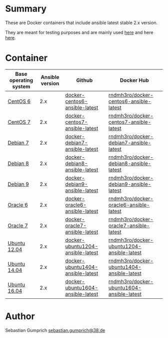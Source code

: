 # Summary
These are Docker containers that include ansible latest stable 2.x version.

They are meant for testing purposes and are mainly used [here](https://github.com/dev-sec/) and here [here](https://github.com/rndmh3ro/ansible-test-framework).

# Container

| Base operating system  | Ansible version | Github                                | Docker Hub |
| ---------------------- | --------------- | ------------------------------------- |------------|
| [CentOS 6][centos]     | 2.x             | [docker-centos6-ansible-latest][]     | [rndmh3ro/docker-centos6-ansible-latest][] |
| [CentOS 7][centos]     | 2.x             | [docker-centos7-ansible-latest][]     | [rndmh3ro/docker-centos7-ansible-latest][] |
| [Debian 7][debian]     | 2.x             | [docker-debian7-ansible-latest][]     | [rndmh3ro/docker-debian7-ansible-latest][] |
| [Debian 8][debian]     | 2.x             | [docker-debian8-ansible-latest][]     | [rndmh3ro/docker-debian8-ansible-latest][] |
| [Debian 9][debian]     | 2.x             | [docker-debian9-ansible-latest][]     | [rndmh3ro/docker-debian9-ansible-latest][] |
| [Oracle 6][oracle]     | 2.x             | [docker-oracle6-ansible-latest][]     | [rndmh3ro/docker-oracle6-ansible-latest][] |
| [Oracle 7][oracle]     | 2.x             | [docker-oracle7-ansible-latest][]     | [rndmh3ro/docker-oracle7-ansible-latest][] |
| [Ubuntu 12.04][ubuntu] | 2.x             | [docker-ubuntu1204-ansible-latest][] | [rndmh3ro/docker-ubuntu1204-ansible-latest][] |
| [Ubuntu 14.04][ubuntu] | 2.x             | [docker-ubuntu1404-ansible-latest][] | [rndmh3ro/docker-ubuntu1404-ansible-latest][] |
| [Ubuntu 16.04][ubuntu] | 2.x             | [docker-ubuntu1604-ansible-latest][] | [rndmh3ro/docker-ubuntu1604-ansible-latest][] |


# Author

Sebastian Gumprich <sebastian.gumprich@38.de>


[centos]: https://hub.docker.com/_/centos/
[debian]: https://hub.docker.com/_/debian/
[oracle]: https://hub.docker.com/_/oraclelinux/
[ubuntu]: https://hub.docker.com/_/ubuntu/
[docker-centos6-ansible-latest]: https://github.com/rndmh3ro/docker-ansible/blob/master/centos6-ansible-latest/Dockerfile
[docker-centos7-ansible-latest]: https://github.com/rndmh3ro/docker-ansible/blob/master/centos7-ansible-latest/Dockerfile
[docker-debian7-ansible-latest]: https://github.com/rndmh3ro/docker-ansible/blob/master/debian7-ansible-latest/Dockerfile
[docker-debian8-ansible-latest]: https://github.com/rndmh3ro/docker-ansible/blob/master/debian8-ansible-latest/Dockerfile
[docker-debian9-ansible-latest]: https://github.com/rndmh3ro/docker-ansible/blob/master/debian9-ansible-latest/Dockerfile
[docker-oracle6-ansible-latest]: https://github.com/rndmh3ro/docker-ansible/blob/master/oracle6-ansible-latest/Dockerfile
[docker-oracle7-ansible-latest]: https://github.com/rndmh3ro/docker-ansible/blob/master/oracle7-ansible-latest/Dockerfile
[docker-ubuntu1204-ansible-latest]: https://github.com/rndmh3ro/docker-ansible/blob/master/ubuntu1204-ansible-latest/Dockerfile
[docker-ubuntu1404-ansible-latest]: https://github.com/rndmh3ro/docker-ansible/blob/master/ubuntu1404-ansible-latest/Dockerfile
[docker-ubuntu1604-ansible-latest]: https://github.com/rndmh3ro/docker-ansible/blob/master/ubuntu1604-ansible-latest/Dockerfile

[rndmh3ro/docker-centos6-ansible-latest]: https://hub.docker.com/r/rndmh3ro/docker-centos6-ansible
[rndmh3ro/docker-centos7-ansible-latest]: https://hub.docker.com/r/rndmh3ro/docker-centos7-ansible
[rndmh3ro/docker-debian7-ansible-latest]: https://hub.docker.com/r/rndmh3ro/docker-debian7-ansible
[rndmh3ro/docker-debian8-ansible-latest]: https://hub.docker.com/r/rndmh3ro/docker-debian8-ansible
[rndmh3ro/docker-debian9-ansible-latest]: https://hub.docker.com/r/rndmh3ro/docker-debian9-ansible
[rndmh3ro/docker-oracle6-ansible-latest]: https://hub.docker.com/r/rndmh3ro/docker-oracle6-ansible
[rndmh3ro/docker-oracle7-ansible-latest]: https://hub.docker.com/r/rndmh3ro/docker-oracle7-ansible
[rndmh3ro/docker-ubuntu1204-ansible-latest]: https://hub.docker.com/r/rndmh3ro/docker-ubuntu1204-ansible
[rndmh3ro/docker-ubuntu1404-ansible-latest]: https://hub.docker.com/r/rndmh3ro/docker-ubuntu1404-ansible
[rndmh3ro/docker-ubuntu1604-ansible-latest]: https://hub.docker.com/r/rndmh3ro/docker-ubuntu1604-ansible
